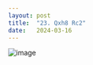 ```yaml
---
layout: post
title:  "23. Qxh8 Rc2"
date:   2024-03-16
---
```


![image]({{site.url}}/assets/meetup_photos/2024-03-16.jpg)
